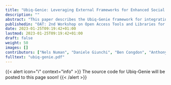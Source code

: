 ```yaml
---
title: "Ubiq-Genie: Leveraging External Frameworks for Enhanced Social VR Experiences"
description: ""
abstract: "This paper describes the Ubiq-Genie framework for integrating external frameworks with the Ubiq social VR platform. The proposed architecture is modular, allowing for easy integration of services and providing mechanisms to offload computationally intensive processes to a server. To showcase the capabilities of the framework, we present two prototype applications: 1) a voice- and gesture-controlled texture generation method based on Stable Diffusion 2.0 and 2) an embodied conversational agent based on ChatGPT. This work aims to demonstrate the potential of integrating external frameworks into social VR for the creation of new types of collaborative experiences."
publishedin: "OAT: 2nd Workshop on Open Access Tools and Libraries for Virtual Reality (IEEE VR 2023)"
date: 2023-01-25T09:19:42+01:00
lastmod: 2023-01-25T09:19:42+01:00
draft: false
weight: 50
images: []
contributors: ["Nels Numan", "Daniele Giunchi", "Ben Congdon", "Anthony Steed"]
fulltext: "ubiq-genie.pdf"
---
```


{{< alert icon="ℹ️" context="info" >}}
The source code for Ubiq-Genie will be posted to this page soon!
{{< /alert >}}
<br>